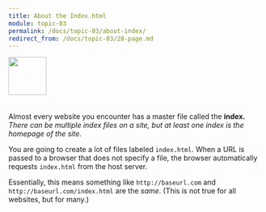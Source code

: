 ```yaml
---
title: About the Index.html
module: topic-03
permalink: /docs/topic-03/about-index/
redirect_from: /docs/topic-03/28-page.md
---
```


<img src="./../../../img/arrow-divider.svg" style="width: 75px; border: none; margin: 0px 0 20px 0" />

Almost every website you encounter has a master file called the **index.** _There can be multiple index files on a site, but at least one index is the homepage of the site._

You are going to create a lot of files labeled `index.html`. When a URL is passed to a browser that does not specify a file, the browser automatically requests `index.html` from the host server.

Essentially, this means something like `http://baseurl.com` and `http://baseurl.com/index.html` are the _same_. (This is not true for all websites, but for many.)
